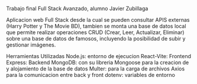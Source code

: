 Trabajo final Full Stack Avanzado, alumno Javier Zubillaga

Aplicacion web Full Stack desde la cual se pueden consultar APIS externas (Harry Potter y The Movie BD), tambien se monta una base de datos local que permite realizar operaciones CRUD (Crear, Leer, Actualizar, Eliminar) sobre una base de datos de famosos, incluyendo la posibilidad de subir y gestionar imágenes.

Herramientas Utilizadas
Node.js: entorno de ejecucion
React-Vite: Frontend
Express: Backend
MongoDB: con su libreria Mongoose para la creacion de y alojamiento de la base de datos
Multer: para la carga de archivos
Axios para la comunicacion entre back y front
dotenv: variables de entorno